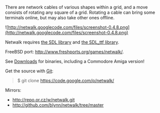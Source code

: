 There are network cables of various shapes within a grid, and a move consists of rotating any square of a grid. Rotating a cable can bring some terminals online, but may also take other ones offline.

![http://netwalk.googlecode.com/files/screenshot-0.4.8.png](http://netwalk.googlecode.com/files/screenshot-0.4.8.png)

Netwalk requires [the SDL library](http://www.libsdl.org/) and [the SDL\_ttf library](http://www.libsdl.org/projects/SDL_ttf/).

FreeBSD port: http://www.freshports.org/games/netwalk/.

See [Downloads](https://code.google.com/p/netwalk/downloads/list) for binaries, including a Commodore Amiga version!

Get the source with [Git](http://git.or.cz):

> $ git clone https://code.google.com/p/netwalk/

Mirrors:
  * http://repo.or.cz/w/netwalk.git
  * http://github.com/blynn/netwalk/tree/master